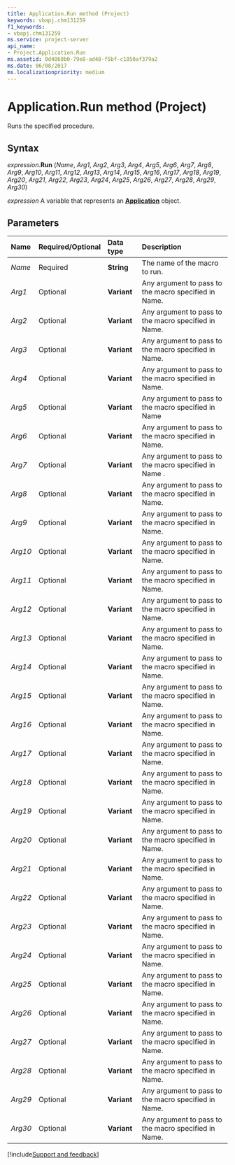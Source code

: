 ```yaml
---
title: Application.Run method (Project)
keywords: vbapj.chm131259
f1_keywords:
- vbapj.chm131259
ms.service: project-server
api_name:
- Project.Application.Run
ms.assetid: 0d4060b0-79e8-ad48-f5bf-c1050af379a2
ms.date: 06/08/2017
ms.localizationpriority: medium
---
```



# Application.Run method (Project)

Runs the specified procedure.


## Syntax

_expression_.**Run** (_Name_, _Arg1_, _Arg2_, _Arg3_, _Arg4_, _Arg5_, _Arg6_, _Arg7_, _Arg8_, _Arg9_, _Arg10_, _Arg11_, _Arg12_, _Arg13_, _Arg14_, _Arg15_, _Arg16_, _Arg17_, _Arg18_, _Arg19_, _Arg20_, _Arg21_, _Arg22_, _Arg23_, _Arg24_, _Arg25_, _Arg26_, _Arg27_, _Arg28_, _Arg29_, _Arg30_)

_expression_ A variable that represents an **[Application](Project.Application.md)** object.


## Parameters

|Name|Required/Optional|Data type|Description|
|:-----|:-----|:-----|:-----|
| _Name_|Required|**String**|The name of the macro to run.|
| _Arg1_|Optional|**Variant**|Any argument to pass to the macro specified in Name.|
| _Arg2_|Optional|**Variant**|Any argument to pass to the macro specified in Name.|
| _Arg3_|Optional|**Variant**|Any argument to pass to the macro specified in Name.|
| _Arg4_|Optional|**Variant**|Any argument to pass to the macro specified in Name.|
| _Arg5_|Optional|**Variant**|Any argument to pass to the macro specified in Name|
| _Arg6_|Optional|**Variant**|Any argument to pass to the macro specified in Name.|
| _Arg7_|Optional|**Variant**|Any argument to pass to the macro specified in Name .|
| _Arg8_|Optional|**Variant**|Any argument to pass to the macro specified in Name.|
| _Arg9_|Optional|**Variant**|Any argument to pass to the macro specified in Name.|
| _Arg10_|Optional|**Variant**|Any argument to pass to the macro specified in Name.|
| _Arg11_|Optional|**Variant**|Any argument to pass to the macro specified in Name.|
| _Arg12_|Optional|**Variant**|Any argument to pass to the macro specified in Name.|
| _Arg13_|Optional|**Variant**|Any argument to pass to the macro specified in Name.|
| _Arg14_|Optional|**Variant**|Any argument to pass to the macro specified in Name.|
| _Arg15_|Optional|**Variant**|Any argument to pass to the macro specified in Name.|
| _Arg16_|Optional|**Variant**|Any argument to pass to the macro specified in Name.|
| _Arg17_|Optional|**Variant**|Any argument to pass to the macro specified in Name.|
| _Arg18_|Optional|**Variant**|Any argument to pass to the macro specified in Name.|
| _Arg19_|Optional|**Variant**|Any argument to pass to the macro specified in Name.|
| _Arg20_|Optional|**Variant**|Any argument to pass to the macro specified in Name.|
| _Arg21_|Optional|**Variant**|Any argument to pass to the macro specified in Name.|
| _Arg22_|Optional|**Variant**|Any argument to pass to the macro specified in Name.|
| _Arg23_|Optional|**Variant**|Any argument to pass to the macro specified in Name.|
| _Arg24_|Optional|**Variant**|Any argument to pass to the macro specified in Name.|
| _Arg25_|Optional|**Variant**|Any argument to pass to the macro specified in Name.|
| _Arg26_|Optional|**Variant**|Any argument to pass to the macro specified in Name.|
| _Arg27_|Optional|**Variant**|Any argument to pass to the macro specified in Name.|
| _Arg28_|Optional|**Variant**|Any argument to pass to the macro specified in Name.|
| _Arg29_|Optional|**Variant**|Any argument to pass to the macro specified in Name.|
| _Arg30_|Optional|**Variant**|Any argument to pass to the macro specified in Name.|

[!include[Support and feedback](~/includes/feedback-boilerplate.md)]